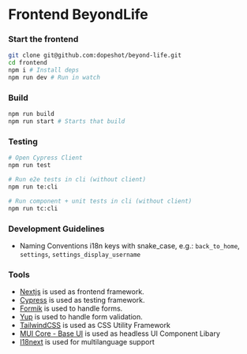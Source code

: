 # Frontend BeyondLife

### Start the frontend
```sh
git clone git@github.com:dopeshot/beyond-life.git
cd frontend
npm i # Install deps
npm run dev # Run in watch
```

### Build

```sh
npm run build
npm run start # Starts that build
```
### Testing

```sh
# Open Cypress Client
npm run test 

# Run e2e tests in cli (without client)
npm run te:cli

# Run component + unit tests in cli (without client)
npm run tc:cli
```

### Development Guidelines

- Naming Conventions i18n keys with snake_case, e.g.: `back_to_home`, `settings`, `settings_display_username`

### Tools

- [Nextjs](https://nextjs.org/) is used as frontend framework.
- [Cypress](https://www.cypress.io/) is used as testing framework.
- [Formik](https://formik.org/) is used to handle forms.
- [Yup](https://www.npmjs.com/package/yup) is used to handle form validation.
- [TailwindCSS](https://tailwindcss.com/) is used as CSS Utility Framework
- [MUI Core - Base UI](https://mui.com/base/getting-started/overview/) is used as headless UI Component Libary
- [I18next](https://www.i18next.com/) is used for multilanguage support